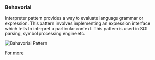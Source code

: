 ### Behavorial

Interpreter pattern provides a way to evaluate language grammar or expression. This pattern involves implementing an expression interface which tells to interpret a particular context. This pattern is used in SQL parsing, symbol processing engine etc.

![Bahavorial Pattern](https://www.tutorialspoint.com/design_pattern/images/interpreter_pattern_uml_diagram.jpg)

[For more](https://www.tutorialspoint.com/design_pattern/interpreter_pattern.htm)